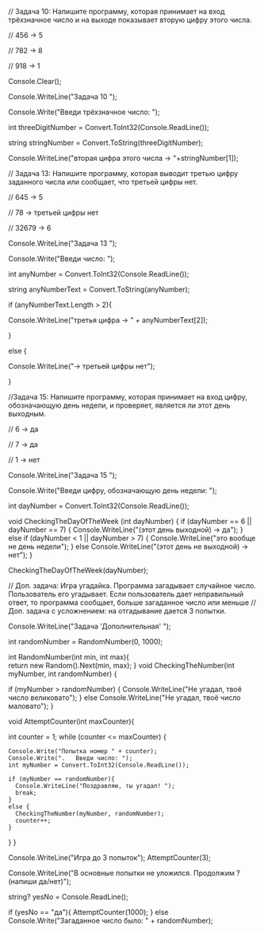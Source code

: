 // Задача 10: Напишите программу, которая принимает на вход трёхзначное число и на выходе показывает вторую цифру этого числа.

// 456 -> 5

// 782 -> 8

// 918 -> 1

 Console.Clear();

 Console.WriteLine("Задача 10 ");

 Console.Write("Введи трёхзначное число: ");

 int threeDigitNumber = Convert.ToInt32(Console.ReadLine());

 string stringNumber = Convert.ToString(threeDigitNumber);

 Console.WriteLine("вторая цифра этого числа -> "+stringNumber[1]);

// Задача 13: Напишите программу, которая выводит третью цифру заданного числа или сообщает, что третьей цифры нет.

// 645 -> 5

// 78 -> третьей цифры нет

// 32679 -> 6

Console.WriteLine("Задача 13 ");


 Console.Write("Введи число: ");

 int anyNumber = Convert.ToInt32(Console.ReadLine());

 string anyNumberText = Convert.ToString(anyNumber);

 if (anyNumberText.Length > 2){

  Console.WriteLine("третья цифра -> " + anyNumberText[2]);

 }

 else {
 
  Console.WriteLine("-> третьей цифры нет");

 }

//Задача 15: Напишите программу, которая принимает на вход цифру, обозначающую день недели, и проверяет, является ли этот день выходным.

// 6 -> да

// 7 -> да

// 1 -> нет

 Console.WriteLine("Задача 15 ");

 Console.Write("Введи цифру, обозначающую день недели: ");

 int dayNumber = Convert.ToInt32(Console.ReadLine());

 void CheckingTheDayOfTheWeek (int dayNumber) {
  if (dayNumber == 6 || dayNumber == 7) {
  Console.WriteLine("(этот день выходной) -> да");
  }
  else if (dayNumber < 1 || dayNumber > 7) {
    Console.WriteLine("это вообще не день недели");
  }
  else Console.WriteLine("(этот день не выходной) -> нет");
}

CheckingTheDayOfTheWeek(dayNumber);


// Доп. задача: Игра угадайка. Программа загадывает случайное число. Пользователь его угадывает. Если пользователь дает неправильный ответ, то программа сообщает, больше загаданное число или меньше
// Доп. задача с усложнением: на отгадывание дается 3 попытки.

 Console.WriteLine("Задача 'Дополнительная' ");

 int randomNumber = RandomNumber(0, 1000);

 int RandomNumber(int min, int max){   
  return new Random().Next(min, max);
 }
 void CheckingTheNumber(int myNumber, int randomNumber) {

  if (myNumber > randomNumber) {
    Console.WriteLine("Не угадал, твоё число великовато");
  }
  else Console.WriteLine("Не угадал, твоё число маловато");
  }

 void AttemptCounter(int maxCounter){

  int counter = 1;
  while (counter <= maxCounter) {

    Console.Write("Попытка номер " + counter);
    Console.Write(".   Введи число: ");
    int myNumber = Convert.ToInt32(Console.ReadLine());

    if (myNumber == randomNumber){
      Console.WriteLine("Поздравляю, ты угадал! ");
      break;
    }
    else {
      CheckingTheNumber(myNumber, randomNumber);
      counter++;
    }
  }
 }

 Console.WriteLine("Игра до 3 попыток");
 AttemptCounter(3);

 Console.WriteLine("В основные попытки не уложился. Продолжим ? (напиши да/нет)");

 string? yesNo = Console.ReadLine();

 if (yesNo == "да"){
 AttemptCounter(1000);
 }
 else Console.Write("Загаданное число было: " + randomNumber);
